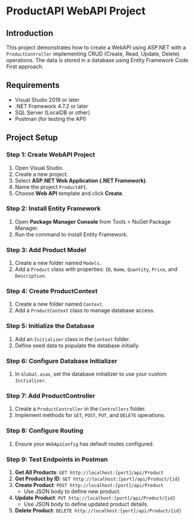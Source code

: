 # ProductAPI WebAPI Project

## Introduction
This project demonstrates how to create a WebAPI using ASP.NET with a `ProductController` implementing CRUD (Create, Read, Update, Delete) operations. The data is stored in a database using Entity Framework Code First approach.

## Requirements
- Visual Studio 2019 or later
- .NET Framework 4.7.2 or later
- SQL Server (LocalDB or other)
- Postman (for testing the API)

## Project Setup

### Step 1: Create WebAPI Project
1. Open Visual Studio.
2. Create a new project.
3. Select **ASP.NET Web Application (.NET Framework)**.
4. Name the project `ProductAPI`.
5. Choose **Web API** template and click **Create**.

### Step 2: Install Entity Framework
1. Open **Package Manager Console** from Tools > NuGet Package Manager.
2. Run the command to install Entity Framework.

### Step 3: Add Product Model
1. Create a new folder named `Models`.
2. Add a `Product` class with properties: `ID`, `Name`, `Quantity`, `Price`, and `Description`.

### Step 4: Create ProductContext
1. Create a new folder named `Context`.
2. Add a `ProductContext` class to manage database access.

### Step 5: Initialize the Database
1. Add an `Initializer` class in the `Context` folder.
2. Define seed data to populate the database initially.

### Step 6: Configure Database Initializer
1. In `Global.asax`, set the database initializer to use your custom `Initializer`.

### Step 7: Add ProductController
1. Create a `ProductController` in the `Controllers` folder.
2. Implement methods for `GET`, `POST`, `PUT`, and `DELETE` operations.

### Step 8: Configure Routing
1. Ensure your `WebApiConfig` has default routes configured.

### Step 9: Test Endpoints in Postman
1. **Get All Products**: `GET http://localhost:[port]/api/Product`
2. **Get Product by ID**: `GET http://localhost:[port]/api/Product/{id}`
3. **Create Product**: `POST http://localhost:[port]/api/Product`
   - Use JSON body to define new product.
4. **Update Product**: `PUT http://localhost:[port]/api/Product/{id}`
   - Use JSON body to define updated product details.
5. **Delete Product**: `DELETE http://localhost:[port]/api/Product/{id}`
